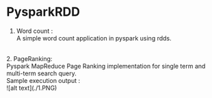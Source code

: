 # PysparkRDD <br/>

1. Word count : <br/>
A simple word count application in pyspark using rdds.<br/>
<br/>
2. PageRanking:<br/>
Pyspark MapReduce Page Ranking implementation for single term and multi-term search query. <br/>
Sample execution output : <br/>
![alt text](./1.PNG)


